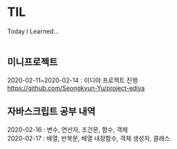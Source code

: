 # TIL
Today I Learned...
<br><br>

## 미니프로젝트
2020-02-11~2020-02-14 : 이디야 프로젝트 진행 <br>
https://github.com/Seongkyun-Yu/project-ediya <br>

## 자바스크립트 공부 내역 
2020-02-16 : 변수, 연산자, 조건문, 함수, 객체 <br>
2020-02-17 : 배열, 반복문, 배열 내장함수, 객체 생성자, 클래스